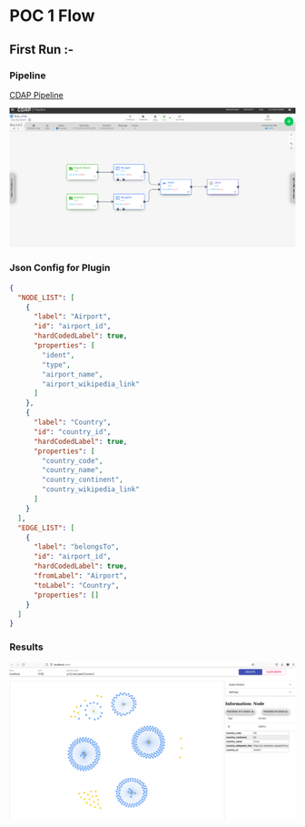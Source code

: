 # POC 1 Flow

## First Run :-

### Pipeline
[CDAP Pipeline](Test1_v4-cdap-data-pipeline.json)

![alt text](POC%20Flow.png)

### Json Config for Plugin
```json
{
  "NODE_LIST": [
    {
      "label": "Airport",
      "id": "airport_id",
      "hardCodedLabel": true,
      "properties": [
        "ident",
        "type",
        "airport_name",
        "airport_wikipedia_link"
      ]
    },
    {
      "label": "Country",
      "id": "country_id",
      "hardCodedLabel": true,
      "properties": [
        "country_code",
        "country_name",
        "country_continent",
        "country_wikipedia_link"
      ]
    }
  ],
  "EDGE_LIST": [
    {
      "label": "belongsTo",
      "id": "airport_id",
      "hardCodedLabel": true,
      "fromLabel": "Airport",
      "toLabel": "Country",
      "properties": []
    }
  ]
}
```


### Results

![alt text](All_Vertices.png)
